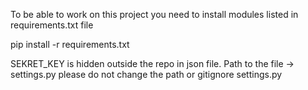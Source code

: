 To be able to work on this project you need to install modules listed in requirements.txt file

pip install -r requirements.txt

SEKRET_KEY  is hidden outside the repo in json file.
Path to the file -> settings.py please do not change the path or gitignore settings.py





